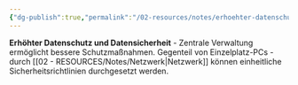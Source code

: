 ```yaml
---
{"dg-publish":true,"permalink":"/02-resources/notes/erhoehter-datenschutz-und-datensicherheit/","tags":["datenschutz","informatik/netzwerk/sicherheit","sicherheit/it-sicherheit"],"noteIcon":"","updated":"2025-09-27T01:32:44.808+02:00"}
---
```



**Erhöhter Datenschutz und Datensicherheit** - Zentrale Verwaltung ermöglicht bessere Schutzmaßnahmen.
Gegenteil von Einzelplatz-PCs - durch [[02 - RESOURCES/Notes/Netzwerk\|Netzwerk]] können einheitliche Sicherheitsrichtlinien durchgesetzt werden.